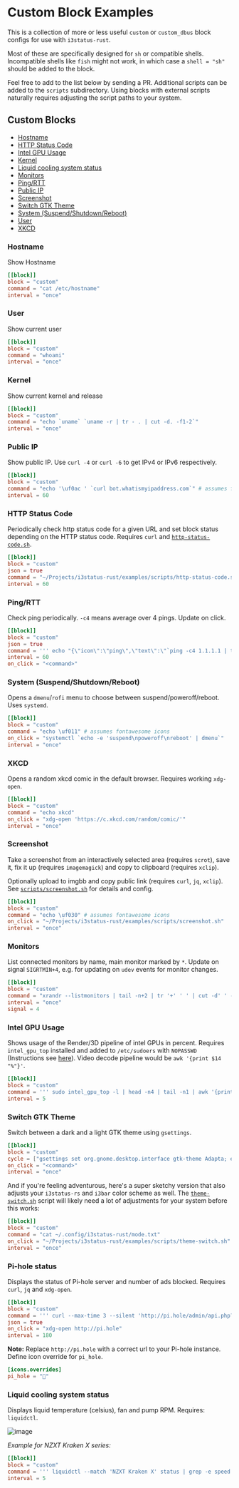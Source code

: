 Custom Block Examples
========

This is a collection of more or less useful `custom` or `custom_dbus` block configs for use with `i3status-rust`.

Most of these are specifically designed for `sh` or compatible shells. Incompatible shells like `fish` might not work, in which case a `shell = "sh"` should be added to the block.

Feel free to add to the list below by sending a PR. Additional scripts can be added to the `scripts` subdirectory. Using blocks with external scripts naturally requires adjusting the script paths to your system.

## Custom Blocks

- [Hostname](#hostname)
- [HTTP Status Code](#http-status-code)
- [Intel GPU Usage](#intel-gpu-usage)
- [Kernel](#kernel)
- [Liquid cooling system status](#Liquid-cooling-system-status)
- [Monitors](#monitors)
- [Ping/RTT](#pingrtt)
- [Public IP](#public-ip)
- [Screenshot](#screenshot)
- [Switch GTK Theme](#switch-gtk-theme)
- [System (Suspend/Shutdown/Reboot)](#system-suspendshutdownreboot)
- [User](#user)
- [XKCD](#xkcd)

### Hostname

Show Hostname

```toml
[[block]]
block = "custom"
command = "cat /etc/hostname"
interval = "once"
```

### User

Show current user

```toml
[[block]]
block = "custom"
command = "whoami"
interval = "once"
```

### Kernel

Show current kernel and release

```toml
[[block]]
block = "custom"
command = "echo `uname` `uname -r | tr - . | cut -d. -f1-2`"
interval = "once"
```

### Public IP

Show public IP. Use `curl -4` or `curl -6` to get IPv4 or IPv6 respectively.

```toml
[[block]]
block = "custom"
command = "echo '\uf0ac ' `curl bot.whatismyipaddress.com`" # assumes fontawesome icons
interval = 60
```

### HTTP Status Code

Periodically check http status code for a given URL and set block status depending on the HTTP status code. Requires `curl` and [`http-status-code.sh`](scripts/http-status-code.sh).

```toml
[[block]]
block = "custom"
json = true
command = "~/Projects/i3status-rust/examples/scripts/http-status-code.sh https://example.com"
interval = 60
```

### Ping/RTT

Check ping periodically. `-c4` means average over 4 pings. Update on click.

```toml
[[block]]
block = "custom"
json = true
command = ''' echo "{\"icon\":\"ping\",\"text\":\"`ping -c4 1.1.1.1 | tail -n1 | cut -d'/' -f5`\"}" '''
interval = 60
on_click = "<command>"
```

### System (Suspend/Shutdown/Reboot)

Opens a `dmenu`/`rofi` menu to choose between suspend/poweroff/reboot. Uses `systemd`.

```toml
[[block]]
block = "custom"
command = "echo \uf011" # assumes fontawesome icons
on_click = "systemctl `echo -e 'suspend\npoweroff\nreboot' | dmenu`"
interval = "once"
```

### XKCD

Opens a random xkcd comic in the default browser. Requires working `xdg-open`.

```toml
[[block]]
block = "custom"
command = "echo xkcd"
on_click = "xdg-open 'https://c.xkcd.com/random/comic/'"
interval = "once"
```

### Screenshot

Take a screenshot from an interactively selected area (requires `scrot`), save it, fix it up (requires `imagemagick`) and copy to clipboard (requires `xclip`).

Optionally upload to imgbb and copy public link (requires `curl`, `jq`, `xclip`). See [`scripts/screenshot.sh`](scripts/screenshot.sh) for details and config.

```toml
[[block]]
block = "custom"
command = "echo \uf030" # assumes fontawesome icons
on_click = "~/Projects/i3status-rust/examples/scripts/screenshot.sh"
interval = "once"
```

### Monitors

List connected monitors by name, main monitor marked by `*`. Update on signal `SIGRTMIN+4`, e.g. for updating on `udev` events for monitor changes.

```toml
[[block]]
block = "custom"
command = "xrandr --listmonitors | tail -n+2 | tr '+' ' ' | cut -d' ' -f 4 | tr '\n' ' '"
interval = "once"
signal = 4
```

### Intel GPU Usage

Shows usage of the Render/3D pipeline of intel GPUs in percent. Requires `intel_gpu_top` installed and added to `/etc/sudoers` with `NOPASSWD` (Instructions see [here](https://unix.stackexchange.com/questions/18830/how-to-run-a-specific-program-as-root-without-a-password-prompt)). Video decode pipeline would be `awk '{print $14 "%"}'`.

```toml
[[block]]
block = "custom"
command = ''' sudo intel_gpu_top -l | head -n4 | tail -n1 | awk '{print $8 "%"}' '''
interval = 5
```

### Switch GTK Theme

Switch between a dark and a light GTK theme using `gsettings`.

```toml
[[block]]
block = "custom"
cycle = ["gsettings set org.gnome.desktop.interface gtk-theme Adapta; echo \U0001f311", "gsettings set org.gnome.desktop.interface gtk-theme None; echo \U0001f315"]
on_click = "<command>"
interval = "once"
```

And if you're feeling adventurous, here's a super sketchy version that also adjusts your `i3status-rs` and `i3bar` color scheme as well. The [`theme-switch.sh`](scripts/theme-switch.sh) script will likely need a lot of adjustments for your system before this works:

```toml
[[block]]
block = "custom"
command = "cat ~/.config/i3status-rust/mode.txt"
on_click = "~/Projects/i3status-rust/examples/scripts/theme-switch.sh"
interval = "once"
```

### Pi-hole status

Displays the status of Pi-hole server and number of ads blocked. Requires `curl`, `jq` and `xdg-open`.

```toml
[[block]]
block = "custom"
command = ''' curl --max-time 3 --silent 'http://pi.hole/admin/api.php?summary' | jq '{icon:"pi_hole", state: "\(.status | sub("enabled";"Good") | sub("disabled";"Warning"))", text: "\(.status | sub("enabled";"Up") | sub("disabled";"Down")) \(.ads_blocked_today)"}' '''
json = true
on_click = "xdg-open http://pi.hole"
interval = 180
```

**Note:**
Replace `http://pi.hole` with a correct url to your Pi-hole instance. Define icon override for `pi_hole`.
```toml
[icons.overrides]
pi_hole = ""
```

### Liquid cooling system status

Displays liquid temperature (celsius), fan and pump RPM. Requires: `liquidctl`.

![image](https://user-images.githubusercontent.com/20397027/118128928-7dfe8d00-b436-11eb-96b1-b40f62676933.png)

_Example for NZXT Kraken X series:_
```toml
[[block]]
block = "custom"
command = ''' liquidctl --match 'NZXT Kraken X' status | grep -e speed -e temp | awk '{printf "%s ", substr($0, 28,4)}' | awk '{printf " %s %s /%s", substr($0,0,4), substr($0,5,5), substr($0,10,6)}' '''
interval = 5
```

